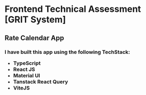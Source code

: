 # Frontend Technical Assessment [GRIT System]

## Rate Calendar App

<h3>
I have built this app using the following TechStack:
<ul>
  <li>TypeScript</li>
  <li>React JS</li>
  <li>Material UI</li>
  <li>Tanstack React Query</li>
  <li>ViteJS</li>
</ul>
</h3>

